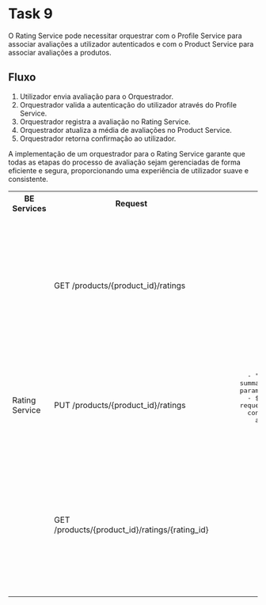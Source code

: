 # Task 9

O Rating Service pode necessitar orquestrar com o Profile Service para associar avaliações a utilizador autenticados e com o Product Service para associar avaliações a produtos.

## Fluxo
1. Utilizador envia avaliação para o Orquestrador.
2. Orquestrador valida a autenticação do utilizador através do Profile Service.
3. Orquestrador registra a avaliação no Rating Service.
4. Orquestrador atualiza a média de avaliações no Product Service.
5. Orquestrador retorna confirmação ao utilizador.

A implementação de um orquestrador para o Rating Service garante que todas as etapas do processo de avaliação sejam gerenciadas de forma eficiente e segura, proporcionando uma experiência de utilizador suave e consistente.


<table>
  <tr>
        <th>BE Services</th>
        <th>Request</th>
        <th>Request Schemas</th>
        <th>Response Schemas</th>
    </tr>
  <tr>
        <td rowspan="3">Rating Service</td>
        <td>GET /products/{product_id}/ratings</td>
        <td></td>
        <td><pre>
            tags:
        - "Rating Service"
      summary: "Search products's ratings by product id"
      parameters:
        - $ref: "#/components/parameters/product_id"
      responses:
        "200":
          description: "Successfully found products's ratings by product id"
          content:
            application/json:
              schema:
                type: "array"
                items:
                  $ref: '#/components/schemas/Rating'
        "404":
          description: "Product's id not found"
        </pre></td>
    </tr>
    <tr>
        <td>PUT /products/{product_id}/ratings</td>
        <td><pre>
            tags:
        - "Rating Service"
      summary: "Add new rating to product"
      parameters:
        - $ref: "#/components/parameters/product_id"
      requestBody:
        content:
          application/json:
            schema:
              $ref: '#/components/schemas/Rating'
        </pre></td>
        <td><pre>
            responses:
        "200":
          description: "Successfully added rating"
          content:
            application/json:
              schema:
                $ref: '#/components/schemas/Rating'
        </pre></td>
    </tr>
    <tr>
        <td>GET /products/{product_id}/ratings/{rating_id}</td>
        <td></td>
        <td><pre>
            get:
      tags:
        - "Rating Service"
      summary: "Search rating by rating id"
      parameters:
        - $ref: "#/components/parameters/product_id"
        - $ref: "#/components/parameters/rating_id"
      responses:
        "200":
          description: "Successfully found rating by rating id"
          content:
            application/json:
              schema:
                $ref: '#/components/schemas/Rating'
        "404":
          description: "Product's or Rating's id not found"
        </pre></td>
    </tr>
    
</table>
